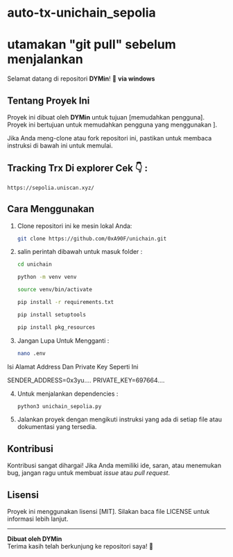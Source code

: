 # auto-tx-unichain_sepolia
# utamakan "git pull" sebelum menjalankan
Selamat datang di repositori **DYMin**! 🎉
**via windows**



## Tentang Proyek Ini

Proyek ini dibuat oleh **DYMin** untuk tujuan [memudahkan pengguna]. Proyek ini bertujuan untuk memudahkan pengguna yang menggunakan ].

Jika Anda meng-clone atau fork repositori ini, pastikan untuk membaca instruksi di bawah ini untuk memulai.

## Tracking Trx Di explorer Cek 👇 :

    https://sepolia.uniscan.xyz/


## Cara Menggunakan

1. Clone repositori ini ke mesin lokal Anda:
    ```bash
    git clone https://github.com/0xA90F/unichain.git
    ```

2. salin perintah dibawah untuk masuk folder :
    ```bash
    cd unichain
    ```
    ```bash
    python -m venv venv
    ```
    ```bash
    source venv/bin/activate
    ```
    ```bash
    pip install -r requirements.txt
    ```
    ```bash
    pip install setuptools
    ```
    ```bash
    pip install pkg_resources
    ```

3. Jangan Lupa Untuk Mengganti :
    ```bash
    nano .env
    ```
Isi Alamat Address Dan Private Key Seperti Ini

SENDER_ADDRESS=0x3yu....
PRIVATE_KEY=697664....
    
4. Untuk menjalankan dependencies :
    ```bash
    python3 unichain_sepolia.py
    ```    

5. Jalankan proyek dengan mengikuti instruksi yang ada di setiap file atau dokumentasi yang tersedia.

## Kontribusi

Kontribusi sangat dihargai! Jika Anda memiliki ide, saran, atau menemukan bug, jangan ragu untuk membuat _issue_ atau _pull request_.

## Lisensi

Proyek ini menggunakan lisensi [MIT]. Silakan baca file LICENSE untuk informasi lebih lanjut.

---

**Dibuat oleh DYMin**  
Terima kasih telah berkunjung ke repositori saya! 🚀
